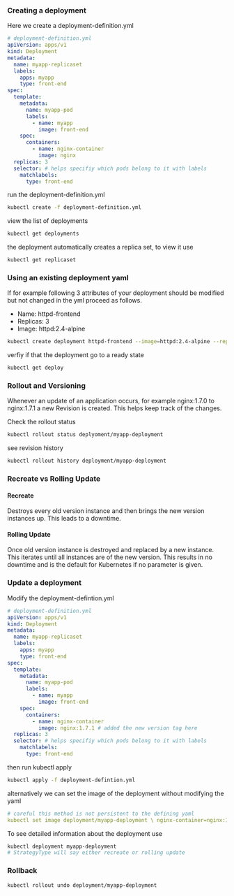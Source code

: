 ### Creating a deployment
Here we create a deployment-definition.yml
```yaml
# deployment-definition.yml
apiVersion: apps/v1
kind: Deployment
metadata:
  name: myapp-replicaset
  labels:
    apps: myapp
    type: front-end
spec:
  template:
    metadata:
      name: myapp-pod
      labels:
        - name: myapp
          image: front-end
    spec:
      containers:
        - name: nginx-container
          image: nginx
  replicas: 3
  selector: # helps specifiy which pods belong to it with labels
    matchlabels:
      type: front-end
```

run the deployment-definition.yml
```bash
kubectl create -f deployment-definition.yml
```

view the list of deployments
```bash
kubectl get deployments
```

the deployment automatically creates a replica set, to view it use
```bash
kubectl get replicaset
```

### Using an existing deployment yaml
If for example following 3 attributes of your deployment should be modified but not changed in the yml proceed as follows.
- Name: httpd-frontend
- Replicas: 3
- Image: httpd:2.4-alpine
```bash
kubectl create deployment httpd-frontend --image=httpd:2.4-alpine --replicas=3
```

verfiy if that the deployment go to a ready state
```bash
kubectl get deploy
```

### Rollout and Versioning
Whenever an update of an application occurs, for example nginx:1.7.0 to nginx:1.7.1 a new Revision is created.  This helps keep track of the changes.

Check the rollout status
```bash
kubectl rollout status deplyoment/myapp-deployment
```

see revision history
```bash
kubectl rollout history deployment/myapp-deployment
```

### Recreate vs Rolling Update
#### Recreate
Destroys every old version instance and then brings the new version instances up.
This leads to a downtime.

#### Rolling Update
Once old version instance is destroyed and replaced by a new instance. This iterates until all instances are of the new version. This results in no downtime and is the default for Kubernetes if no parameter is given.

### Update a deployment
Modify the deployment-defintion.yml
```yaml
# deployment-definition.yml
apiVersion: apps/v1
kind: Deployment
metadata:
  name: myapp-replicaset
  labels:
    apps: myapp
    type: front-end
spec:
  template:
    metadata:
      name: myapp-pod
      labels:
        - name: myapp
          image: front-end
    spec:
      containers:
        - name: nginx-container
          image: nginx:1.7.1 # added the new version tag here
  replicas: 3
  selector: # helps specifiy which pods belong to it with labels
    matchlabels:
      type: front-end
```

then run kubectl apply
```bash
kubectl apply -f deployment-defintion.yml
```

alternatively we can set the image of the deployment without modifying the yaml
```yaml
# careful this method is not persistent to the defining yaml
kubectl set image deployment/myapp-deployment \ nginx-container=nginx:1.7.1
```

To see detailed information about the deployment use
```bash
kubectl deployment myapp-deployment
# StrategyType will say either recreate or rolling update
```

### Rollback
```bash
kubectl rollout undo deployment/myapp-deployment
```

